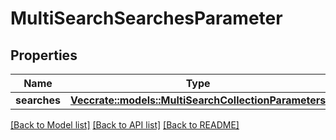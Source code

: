 # MultiSearchSearchesParameter

## Properties

Name | Type | Description | Notes
------------ | ------------- | ------------- | -------------
**searches** | [**Vec<crate::models::MultiSearchCollectionParameters>**](MultiSearchCollectionParameters.md) |  | 

[[Back to Model list]](../README.md#documentation-for-models) [[Back to API list]](../README.md#documentation-for-api-endpoints) [[Back to README]](../README.md)


